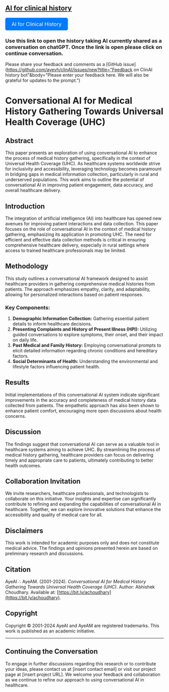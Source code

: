 ## [AI for clinical history](https://chatgpt.com/share/67177af7-46d0-800f-8891-e272e40765ac) 
<a href="https://chatgpt.com/share/67177af7-46d0-800f-8891-e272e40765ac" style="display: inline-block; padding: 10px 20px; font-size: 16px; color: white; background-color: #007bff; border-radius: 5px; text-decoration: none;">AI for Clinical History</a>
### Use this link to open the history taking AI currently shared as a conversation on chatGPT. Once the link is open please click on continue conversation.

Please share your feedback and comments as a [GitHub issue](https://github.com/ayevh/clinAI/issues/new?title="Feedback on ClinAI history bot"&body="Please enter your feedback here. We will also be grateful for updates to the prompt.")

# Conversational AI for Medical History Gathering Towards Universal Health Coverage (UHC)

## Abstract
This paper presents an exploration of using conversational AI to enhance the process of medical history gathering, specifically in the context of Universal Health Coverage (UHC). As healthcare systems worldwide strive for inclusivity and accessibility, leveraging technology becomes paramount in bridging gaps in medical information collection, particularly in rural and underserved populations. This work aims to outline the potential of conversational AI in improving patient engagement, data accuracy, and overall healthcare delivery.

## Introduction
The integration of artificial intelligence (AI) into healthcare has opened new avenues for improving patient interactions and data collection. This paper focuses on the role of conversational AI in the context of medical history gathering, emphasizing its application in promoting UHC. The need for efficient and effective data collection methods is critical in ensuring comprehensive healthcare delivery, especially in rural settings where access to trained healthcare professionals may be limited.

## Methodology
This study outlines a conversational AI framework designed to assist healthcare providers in gathering comprehensive medical histories from patients. The approach emphasizes empathy, clarity, and adaptability, allowing for personalized interactions based on patient responses. 

### Key Components:
1. **Demographic Information Collection:** Gathering essential patient details to inform healthcare decisions.
2. **Presenting Complaints and History of Present Illness (HPI):** Utilizing guided conversations to explore symptoms, their onset, and their impact on daily life.
3. **Past Medical and Family History:** Employing conversational prompts to elicit detailed information regarding chronic conditions and hereditary factors.
4. **Social Determinants of Health:** Understanding the environmental and lifestyle factors influencing patient health.

## Results
Initial implementations of this conversational AI system indicate significant improvements in the accuracy and completeness of medical history data collected from patients. The empathetic approach has also been shown to enhance patient comfort, encouraging more open discussions about health concerns.

## Discussion
The findings suggest that conversational AI can serve as a valuable tool in healthcare systems aiming to achieve UHC. By streamlining the process of medical history gathering, healthcare providers can focus on delivering timely and appropriate care to patients, ultimately contributing to better health outcomes.

## Collaboration Invitation
We invite researchers, healthcare professionals, and technologists to collaborate on this initiative. Your insights and expertise can significantly contribute to refining and expanding the capabilities of conversational AI in healthcare. Together, we can explore innovative solutions that enhance the accessibility and quality of medical care for all.

## Disclaimers
This work is intended for academic purposes only and does not constitute medical advice. The findings and opinions presented herein are based on preliminary research and discussions. 

## Citation
AyeAI ∴ AyeAM. (2001-2024). *Conversational AI for Medical History Gathering Towards Universal Health Coverage (UHC)*. Author: Abhishek Choudhary. Available at: [https://bit.ly/achoudhary](https://bit.ly/achoudhary).

## Copyright
Copyright © 2001-2024 AyeAI and AyeAM are registered trademarks. This work is published as an academic initiative.

---

## Continuing the Conversation
To engage in further discussions regarding this research or to contribute your ideas, please contact us at [insert contact email] or visit our project page at [insert project URL]. We welcome your feedback and collaboration as we continue to refine our approach to using conversational AI in healthcare.
